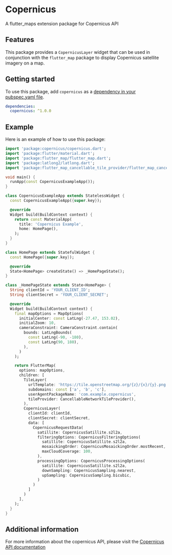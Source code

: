 # Copernicus

A flutter_maps extension package for Copernicus API

## Features

This package provides a `CopernicusLayer` widget that can be used in conjunction with the `flutter_map` package to display Copernicus satellite imagery on a map.

## Getting started

To use this package, add `copernicus` as a [dependency in your pubspec.yaml file](https://flutter.dev/docs/development/packages-and-plugins/using-packages).

```yaml
dependencies:
  copernicus: ^1.0.0
```

## Example

Here is an example of how to use this package:

```dart
import 'package:copernicus/copernicus.dart';
import 'package:flutter/material.dart';
import 'package:flutter_map/flutter_map.dart';
import 'package:latlong2/latlong.dart';
import 'package:flutter_map_cancellable_tile_provider/flutter_map_cancellable_tile_provider.dart';

void main() {
  runApp(const CopernicusExampleApp());
}

class CopernicusExampleApp extends StatelessWidget {
  const CopernicusExampleApp({super.key});

  @override
  Widget build(BuildContext context) {
    return const MaterialApp(
      title: 'Copernicus Example',
      home: HomePage(),
    );
  }
}

class HomePage extends StatefulWidget {
  const HomePage({super.key});

  @override
  State<HomePage> createState() => _HomePageState();
}

class _HomePageState extends State<HomePage> {
  String clientId = 'YOUR_CLIENT_ID';
  String clientSecret = 'YOUR_CLIENT_SECRET';

  @override
  Widget build(BuildContext context) {
    final mapOptions = MapOptions(
      initialCenter: const LatLng(-27.47, 153.02),
      initialZoom: 10,
      cameraConstraint: CameraConstraint.contain(
        bounds: LatLngBounds(
          const LatLng(-90, -180),
          const LatLng(90, 180),
        ),
      )
    );

    return FlutterMap(
      options: mapOptions,
      children: [
        TileLayer(
          urlTemplate: 'https://tile.openstreetmap.org/{z}/{x}/{y}.png',
          subdomains: const ['a', 'b', 'c'],
          userAgentPackageName: 'com.example.copernicus',
          tileProvider: CancellableNetworkTileProvider(),
        ),
        CopernicusLayer(
          clientId: clientId, 
          clientSecret: clientSecret, 
          data: [
            CopernicusRequestData(
              satillite: CopernicusSatillite.s2l2a, 
              filteringOptions: CopernicusFilteringOptions(
                satillite: CopernicusSatillite.s2l2a,
                mosaickingOrder: CopernicusMosaickingOrder.mostRecent,
                maxCloudCoverage: 100,
              ),
              processingOptions: CopernicusProcessingOptions(
                satillite: CopernicusSatillite.s2l2a,
                downSampling: CopernicusSampling.nearest,
                upSampling: CopernicusSampling.bicubic,
              )
            )
          ]
        )
      ],
    );
  }
}
```

## Additional information

For more information about the copernicus API, please visit the [Copernicus API documentation](https://documentation.dataspace.copernicus.eu/Home.html)
